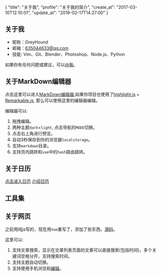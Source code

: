 {
  "title": "关于我",
  "profile": "关于我的简介",
  "create_at": "2017-03-10T12:10:01",
  "update_at": "2019-02-17T14:27:00"
}
## 关于我

- 昵称：GreyHound
- 邮箱：635044633@qq.com
- 技能: Vim、Git、Blender、Photoshop、Node.js、Python

如果你有任何问题或建议，可以[@我](mailto:635044633@qq.com)。

## 关于MarkDown编辑器
点击这里可以进入[MarkDown编辑器](#/editor),如果你项目也使用了[highlight.js](https://github.com/highlightjs/highlight.js.git) + [Remarkable.js](https://github.com/jonschlinkert/remarkable), 
那么可以使用这里的编辑器编辑。

编辑器可以: 
1. 拖拽编辑。
2. 两种主题`dark`+`light`, 点击导航的`MODE`切换。
3. 点击右上角进行预览。
4. 自动3秒保存到你的浏览器`localstorage`。
5. 支持`markdown`目录。
6. 支持页内跳转和`vue`中的`hash`路由跳转。

## 关于日历
[点击进入日历](#/calender)
[介绍日历](#/articles/detail?article_path=%2Fstatic%2Farticles%2Fdevelop%2Fnode%2Fcalender_lib.md)

## 工具集

## 关于网页
之前用纯js写的，现在用`Vue`重写了，添加了些东西。[源码](https://github.com/yuanronghhh/ghpage_source)。

这里可以:
1. 支持文章搜索，显示在文章列表页面的文章可以直接搜索(包括时间)，多个关键词空格分开，支持搜索时间。
2. 支持主题自动切换。
3. 支持使用手机浏览和[编辑](#/editor)。
